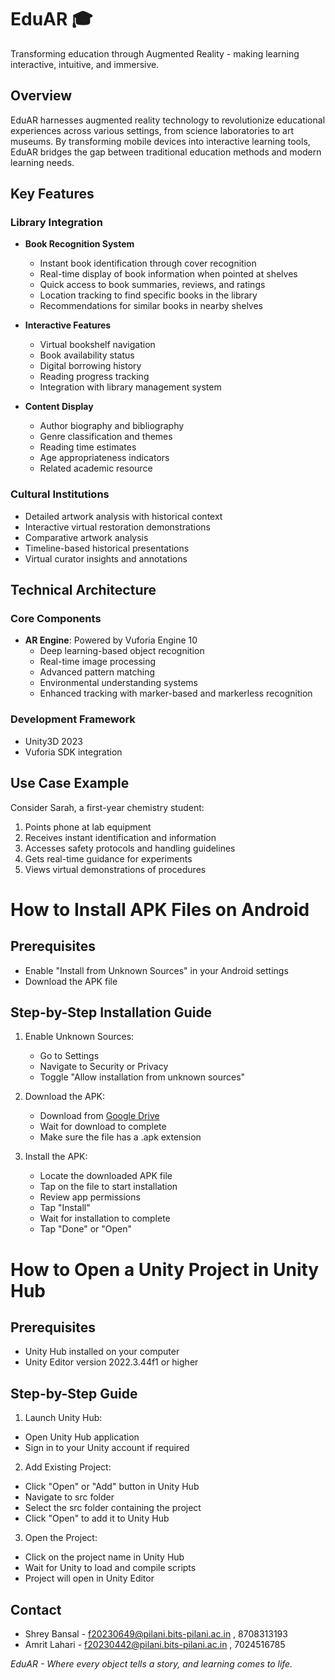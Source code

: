 # EduAR 🎓

Transforming education through Augmented Reality - making learning interactive, intuitive, and immersive.

## Overview

EduAR harnesses augmented reality technology to revolutionize educational experiences across various settings, from science laboratories to art museums. By transforming mobile devices into interactive learning tools, EduAR bridges the gap between traditional education methods and modern learning needs.

## Key Features

### Library Integration
- **Book Recognition System**
  - Instant book identification through cover recognition
  - Real-time display of book information when pointed at shelves
  - Quick access to book summaries, reviews, and ratings
  - Location tracking to find specific books in the library
  - Recommendations for similar books in nearby shelves

- **Interactive Features**
  - Virtual bookshelf navigation
  - Book availability status
  - Digital borrowing history
  - Reading progress tracking
  - Integration with library management system

- **Content Display**
  - Author biography and bibliography
  - Genre classification and themes
  - Reading time estimates
  - Age appropriateness indicators
  - Related academic resource

### Cultural Institutions
- Detailed artwork analysis with historical context
- Interactive virtual restoration demonstrations
- Comparative artwork analysis
- Timeline-based historical presentations
- Virtual curator insights and annotations

## Technical Architecture

### Core Components
- **AR Engine**: Powered by Vuforia Engine 10
  - Deep learning-based object recognition
  - Real-time image processing
  - Advanced pattern matching
  - Environmental understanding systems
  - Enhanced tracking with marker-based and markerless recognition

### Development Framework
- Unity3D 2023
- Vuforia SDK integration

## Use Case Example

Consider Sarah, a first-year chemistry student:
1. Points phone at lab equipment
2. Receives instant identification and information
3. Accesses safety protocols and handling guidelines
4. Gets real-time guidance for experiments
5. Views virtual demonstrations of procedures

# How to Install APK Files on Android
## Prerequisites
- Enable "Install from Unknown Sources" in your Android settings
- Download the APK file

## Step-by-Step Installation Guide

1. Enable Unknown Sources:
   - Go to Settings
   - Navigate to Security or Privacy
   - Toggle "Allow installation from unknown sources"

2. Download the APK:
   - Download from [Google Drive](https://drive.google.com/file/d/1CS_p-jfuz75TqyFhR2N480wvWLCBni0O/view?usp=sharing)
   - Wait for download to complete
   - Make sure the file has a .apk extension

3. Install the APK:
   - Locate the downloaded APK file
   - Tap on the file to start installation
   - Review app permissions
   - Tap "Install"
   - Wait for installation to complete
   - Tap "Done" or "Open"

# How to Open a Unity Project in Unity Hub

## Prerequisites
- Unity Hub installed on your computer
- Unity Editor version 2022.3.44f1 or higher

## Step-by-Step Guide

1. Launch Unity Hub:
  - Open Unity Hub application
  - Sign in to your Unity account if required

2. Add Existing Project:
  - Click "Open" or "Add" button in Unity Hub
  - Navigate to src folder
  - Select the src folder containing the project
  - Click "Open" to add it to Unity Hub

3. Open the Project:
  - Click on the project name in Unity Hub
  - Wait for Unity to load and compile scripts
  - Project will open in Unity Editor

## Contact

- Shrey Bansal - f20230649@pilani.bits-pilani.ac.in , 8708313193
- Amrit Lahari - f20230442@pilani.bits-pilani.ac.in , 7024516785



*EduAR - Where every object tells a story, and learning comes to life.*